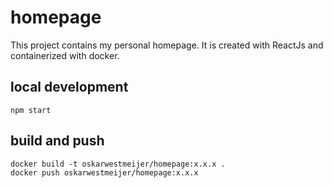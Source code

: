 # homepage

This project contains my personal homepage. It is created with ReactJs and containerized with docker.

## local development

```
npm start
```

## build and push
```
docker build -t oskarwestmeijer/homepage:x.x.x .
docker push oskarwestmeijer/homepage:x.x.x
```
